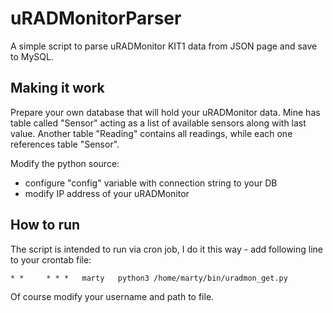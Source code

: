 # uRADMonitorParser
A simple script to parse uRADMonitor KIT1 data from JSON page and save to MySQL.

## Making it work
Prepare your own database that will hold your uRADMonitor data. Mine has table called "Sensor" acting as a list of available sensors along with last value. Another table "Reading" contains all readings, while each one references table "Sensor". 

Modify the python source:
 * configure "config" variable with connection string to your DB
 * modify IP address of your uRADMonitor
 
## How to run
The script is intended to run via cron job, I do it this way - add following line to your crontab file:
```
* *     * * *   marty   python3 /home/marty/bin/uradmon_get.py
```
Of course modify your username and path to file. 


